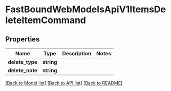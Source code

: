# FastBoundWebModelsApiV1ItemsDeleteItemCommand

## Properties
Name | Type | Description | Notes
------------ | ------------- | ------------- | -------------
**delete_type** | **string** |  | 
**delete_note** | **string** |  | 

[[Back to Model list]](../../README.md#documentation-for-models) [[Back to API list]](../../README.md#documentation-for-api-endpoints) [[Back to README]](../../README.md)

